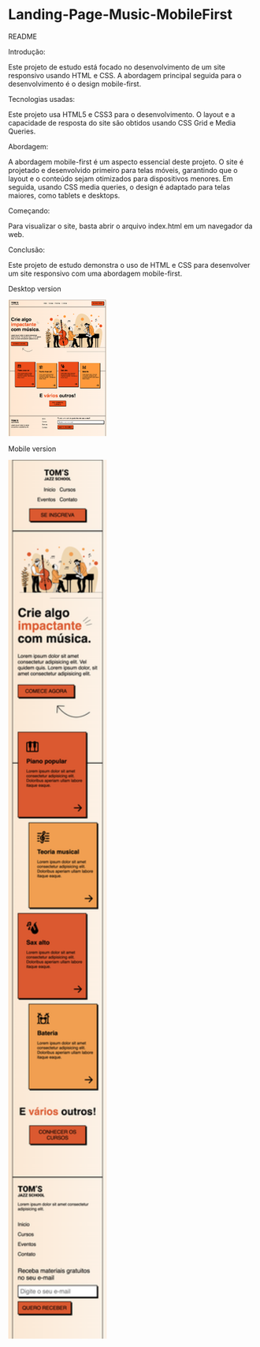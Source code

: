 # Landing-Page-Music-MobileFirst

README

Introdução: 

Este projeto de estudo está focado no desenvolvimento de um site responsivo usando HTML e CSS. A abordagem principal seguida para o desenvolvimento é o design mobile-first. 

Tecnologias usadas: 

Este projeto usa HTML5 e CSS3 para o desenvolvimento. O layout e a capacidade de resposta do site são obtidos usando CSS Grid e Media Queries. 

Abordagem: 

A abordagem mobile-first é um aspecto essencial deste projeto. O site é projetado e desenvolvido primeiro para telas móveis, garantindo que o layout e o conteúdo sejam otimizados para dispositivos menores. Em seguida, usando CSS media queries, o design é adaptado para telas maiores, como tablets e desktops. 

Começando: 

Para visualizar o site, basta abrir o arquivo index.html em um navegador da web. 

Conclusão: 

Este projeto de estudo demonstra o uso de HTML e CSS para desenvolver um site responsivo com uma abordagem mobile-first.

Desktop version

<img src="printdesktop.png" width="200">

Mobile version

<img src="printmobile.png" width="200">